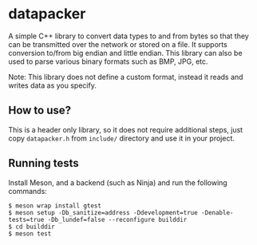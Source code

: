 # datapacker

A simple C++ library to convert data types to and from bytes so that they can be transmitted over the network or stored on a file. It supports conversion to/from big endian and little endian. This library can also be used to parse various binary formats such as BMP, JPG, etc.

Note: This library does not define a custom format, instead it reads and writes data as you specify.

## How to use?

This is a header only library, so it does not require additional steps, just copy `datapacker.h` from `include/` directory and use it in your project.

## Running tests
Install Meson, and a backend (such as Ninja) and run the following commands:
```
$ meson wrap install gtest
$ meson setup -Db_sanitize=address -Ddevelopment=true -Denable-tests=true -Db_lundef=false --reconfigure builddir
$ cd builddir
$ meson test
```
